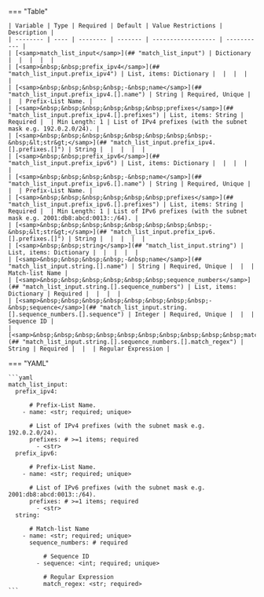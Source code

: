 <!--
  ~ Copyright (c) 2024 Arista Networks, Inc.
  ~ Use of this source code is governed by the Apache License 2.0
  ~ that can be found in the LICENSE file.
  -->
=== "Table"

    | Variable | Type | Required | Default | Value Restrictions | Description |
    | -------- | ---- | -------- | ------- | ------------------ | ----------- |
    | [<samp>match_list_input</samp>](## "match_list_input") | Dictionary |  |  |  |  |
    | [<samp>&nbsp;&nbsp;prefix_ipv4</samp>](## "match_list_input.prefix_ipv4") | List, items: Dictionary |  |  |  |  |
    | [<samp>&nbsp;&nbsp;&nbsp;&nbsp;-&nbsp;name</samp>](## "match_list_input.prefix_ipv4.[].name") | String | Required, Unique |  |  | Prefix-List Name. |
    | [<samp>&nbsp;&nbsp;&nbsp;&nbsp;&nbsp;&nbsp;prefixes</samp>](## "match_list_input.prefix_ipv4.[].prefixes") | List, items: String | Required |  | Min Length: 1 | List of IPv4 prefixes (with the subnet mask e.g. 192.0.2.0/24). |
    | [<samp>&nbsp;&nbsp;&nbsp;&nbsp;&nbsp;&nbsp;&nbsp;&nbsp;-&nbsp;&lt;str&gt;</samp>](## "match_list_input.prefix_ipv4.[].prefixes.[]") | String |  |  |  |  |
    | [<samp>&nbsp;&nbsp;prefix_ipv6</samp>](## "match_list_input.prefix_ipv6") | List, items: Dictionary |  |  |  |  |
    | [<samp>&nbsp;&nbsp;&nbsp;&nbsp;-&nbsp;name</samp>](## "match_list_input.prefix_ipv6.[].name") | String | Required, Unique |  |  | Prefix-List Name. |
    | [<samp>&nbsp;&nbsp;&nbsp;&nbsp;&nbsp;&nbsp;prefixes</samp>](## "match_list_input.prefix_ipv6.[].prefixes") | List, items: String | Required |  | Min Length: 1 | List of IPv6 prefixes (with the subnet mask e.g. 2001:db8:abcd:0013::/64). |
    | [<samp>&nbsp;&nbsp;&nbsp;&nbsp;&nbsp;&nbsp;&nbsp;&nbsp;-&nbsp;&lt;str&gt;</samp>](## "match_list_input.prefix_ipv6.[].prefixes.[]") | String |  |  |  |  |
    | [<samp>&nbsp;&nbsp;string</samp>](## "match_list_input.string") | List, items: Dictionary |  |  |  |  |
    | [<samp>&nbsp;&nbsp;&nbsp;&nbsp;-&nbsp;name</samp>](## "match_list_input.string.[].name") | String | Required, Unique |  |  | Match-list Name |
    | [<samp>&nbsp;&nbsp;&nbsp;&nbsp;&nbsp;&nbsp;sequence_numbers</samp>](## "match_list_input.string.[].sequence_numbers") | List, items: Dictionary | Required |  |  |  |
    | [<samp>&nbsp;&nbsp;&nbsp;&nbsp;&nbsp;&nbsp;&nbsp;&nbsp;-&nbsp;sequence</samp>](## "match_list_input.string.[].sequence_numbers.[].sequence") | Integer | Required, Unique |  |  | Sequence ID |
    | [<samp>&nbsp;&nbsp;&nbsp;&nbsp;&nbsp;&nbsp;&nbsp;&nbsp;&nbsp;&nbsp;match_regex</samp>](## "match_list_input.string.[].sequence_numbers.[].match_regex") | String | Required |  |  | Regular Expression |

=== "YAML"

    ```yaml
    match_list_input:
      prefix_ipv4:

          # Prefix-List Name.
        - name: <str; required; unique>

          # List of IPv4 prefixes (with the subnet mask e.g. 192.0.2.0/24).
          prefixes: # >=1 items; required
            - <str>
      prefix_ipv6:

          # Prefix-List Name.
        - name: <str; required; unique>

          # List of IPv6 prefixes (with the subnet mask e.g. 2001:db8:abcd:0013::/64).
          prefixes: # >=1 items; required
            - <str>
      string:

          # Match-list Name
        - name: <str; required; unique>
          sequence_numbers: # required

              # Sequence ID
            - sequence: <int; required; unique>

              # Regular Expression
              match_regex: <str; required>
    ```
